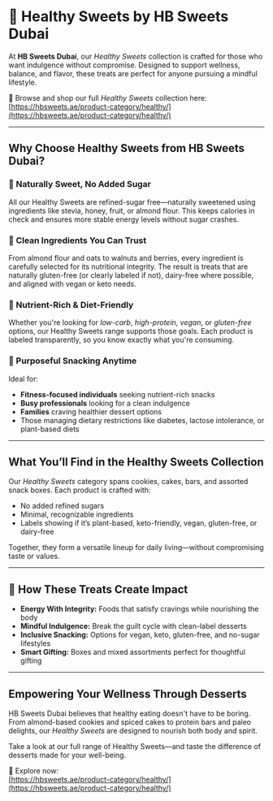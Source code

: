 # 🌿 Healthy Sweets by HB Sweets Dubai

At **HB Sweets Dubai**, our *Healthy Sweets* collection is crafted for those who want indulgence without compromise. Designed to support wellness, balance, and flavor, these treats are perfect for anyone pursuing a mindful lifestyle.

🛒 Browse and shop our full *Healthy Sweets* collection here:  
[https://hbsweets.ae/product-category/healthy/](https://hbsweets.ae/product-category/healthy/)

---

## Why Choose Healthy Sweets from HB Sweets Dubai?

### 🍫 Naturally Sweet, No Added Sugar  
All our Healthy Sweets are refined-sugar free—naturally sweetened using ingredients like stevia, honey, fruit, or almond flour. This keeps calories in check and ensures more stable energy levels without sugar crashes.

### 🌱 Clean Ingredients You Can Trust  
From almond flour and oats to walnuts and berries, every ingredient is carefully selected for its nutritional integrity. The result is treats that are naturally gluten-free (or clearly labeled if not), dairy-free where possible, and aligned with vegan or keto needs.

### 💪 Nutrient-Rich & Diet-Friendly  
Whether you're looking for *low-carb*, *high-protein*, *vegan*, or *gluten-free* options, our Healthy Sweets range supports those goals. Each product is labeled transparently, so you know exactly what you're consuming.

### 🎯 Purposeful Snacking Anytime  
Ideal for:
- **Fitness-focused individuals** seeking nutrient-rich snacks  
- **Busy professionals** looking for a clean indulgence  
- **Families** craving healthier dessert options  
- Those managing dietary restrictions like diabetes, lactose intolerance, or plant-based diets

---

## What You’ll Find in the Healthy Sweets Collection

Our *Healthy Sweets* category spans cookies, cakes, bars, and assorted snack boxes. Each product is crafted with:
- No added refined sugars  
- Minimal, recognizable ingredients  
- Labels showing if it’s plant-based, keto-friendly, vegan, gluten-free, or dairy-free  

Together, they form a versatile lineup for daily living—without compromising taste or values.

---

## 🌟 How These Treats Create Impact

- **Energy With Integrity:** Foods that satisfy cravings while nourishing the body  
- **Mindful Indulgence:** Break the guilt cycle with clean-label desserts  
- **Inclusive Snacking:** Options for vegan, keto, gluten-free, and no-sugar lifestyles  
- **Smart Gifting:** Boxes and mixed assortments perfect for thoughtful gifting  

---

## Empowering Your Wellness Through Desserts

HB Sweets Dubai believes that healthy eating doesn't have to be boring. From almond-based cookies and spiced cakes to protein bars and paleo delights, our *Healthy Sweets* are designed to nourish both body and spirit.

Take a look at our full range of Healthy Sweets—and taste the difference of desserts made for your well-being.

🛒 Explore now:  
[https://hbsweets.ae/product-category/healthy/](https://hbsweets.ae/product-category/healthy/)
